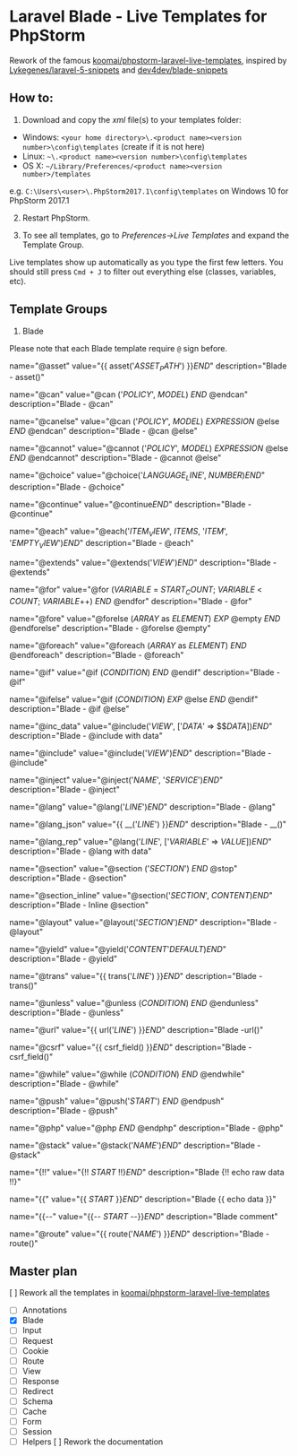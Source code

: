 # Laravel Blade - Live Templates for PhpStorm
Rework of the famous [koomai/phpstorm-laravel-live-templates](https://github.com/koomai/phpstorm-laravel-live-templates), inspired by [Lykegenes/laravel-5-snippets](https://github.com/Lykegenes/laravel-5-snippets) and [dev4dev/blade-snippets](https://github.com/dev4dev/blade-snippets)

## How to:

1) Download and copy the *xml* file(s) to your templates folder:

* Windows: `<your home directory>\.<product name><version number>\config\templates` (create if it is not here)
* Linux: `~\.<product name><version number>\config\templates`
* OS X: `~/Library/Preferences/<product name><version number>/templates`

e.g. `C:\Users\<user>\.PhpStorm2017.1\config\templates` on Windows 10 for PhpStorm 2017.1


2) Restart PhpStorm.

3) To see all templates, go to *Preferences->Live Templates* and expand the Template Group.

Live templates show up automatically as you type the first few letters. 
You should still press `Cmd + J` to filter out everything else (classes, variables, etc).

## Template Groups

1) Blade

Please note that each Blade template require `@` sign before. 

name="@asset"
value="{{ asset('$ASSET_PATH$') }}$END$"
description="Blade - asset()"

name="@can"
value="@can ('$POLICY$', $MODEL$)&#10;    $END$&#10;@endcan"
description="Blade - @can"

name="@canelse"
value="@can ('$POLICY$', $MODEL$)&#10;    $EXPRESSION$&#10;@else&#10;    $END$&#10;@endcan"
description="Blade - @can @else"

name="@cannot"
value="@cannot ('$POLICY$', $MODEL$)&#10;    $EXPRESSION$&#10;@else&#10;    $END$&#10;@endcannot"
description="Blade - @cannot @else"

name="@choice"
value="@choice('$LANGUAGE_LINE$', $NUMBER$)$END$"
description="Blade - @choice"

name="@continue"
value="@continue$END$"
description="Blade - @continue"

name="@each"
value="@each('$ITEM_VIEW$', $ITEMS$, '$ITEM$', '$EMPTY_VIEW$')$END$"
description="Blade - @each"

name="@extends"
value="@extends('$VIEW$')$END$"
description="Blade - @extends"

name="@for"
value="@for ($VARIABLE$ = $START_COUNT$; $VARIABLE$ &lt; $COUNT$; $VARIABLE$++)&#10;   $END$&#10;@endfor"
description="Blade - @for"

name="@fore"
value="@forelse ($ARRAY$ as $ELEMENT$)&#10;    $EXP$&#10;@empty&#10;    $END$&#10;@endforelse"
description="Blade - @forelse @empty"

name="@foreach"
value="@foreach ($ARRAY$ as $ELEMENT$)&#10;    $END$&#10;@endforeach"
description="Blade - @foreach"

name="@if"
value="@if ($CONDITION$)&#10;   $END$&#10;@endif"
description="Blade - @if"

name="@ifelse"
value="@if ($CONDITION$)&#10;   $EXP$&#10;@else&#10;   $END$&#10;@endif"
description="Blade - @if @else"

name="@inc_data"
value="@include('$VIEW$', ['$DATA$' =&gt; $$$DATA$])$END$"
description="Blade - @include with data"

name="@include"
value="@include('$VIEW$')$END$"
description="Blade - @include"

name="@inject"
value="@inject('$NAME$', '$SERVICE$')$END$"
description="Blade - @inject"

name="@lang"
value="@lang('$LINE$')$END$"
description="Blade - @lang"

name="@lang_json"
value="{{ __('$LINE$') }}$END$"
description="Blade - __()"

name="@lang_rep"
value="@lang('$LINE$', ['$VARIABLE$' =&gt; $VALUE$])$END$"
description="Blade - @lang with data"

name="@section"
value="@section ('$SECTION$')&#10;    $END$&#10;@stop"
description="Blade - @section"

name="@section_inline"
value="@section('$SECTION$', $CONTENT$)$END$"
description="Blade - Inline @section"

name="@layout"
value="@layout('$SECTION$')$END$"
description="Blade - @layout"

name="@yield"
value="@yield('$CONTENT$'$DEFAULT$)$END$"
description="Blade - @yield"

name="@trans"
value="{{ trans('$LINE$') }}$END$"
description="Blade - trans()"

name="@unless"
value="@unless ($CONDITION$)&#10;    $END$&#10;@endunless"
description="Blade - @unless"

name="@url"
value="{{ url('$LINE$') }}$END$"
description="Blade -url()"

name="@csrf"
value="{{ csrf_field() }}$END$"
description="Blade - csrf_field()"

name="@while"
value="@while ($CONDITION$)&#10;    $END$&#10;@endwhile"
description="Blade - @while"

name="@push"
value="@push('$START$')&#10;    $END$&#10;@endpush"
description="Blade - @push"

name="@php"
value="@php&#10;    $END$&#10;@endphp"
description="Blade - @php"

name="@stack"
value="@stack('$NAME$')$END$"
description="Blade - @stack"

name="{!!"
value="{!! $START$ !!}$END$"
description="Blade {!! echo raw data !!}"

name="{{"
value="{{ $START$ }}$END$"
description="Blade {{ echo data }}"

name="{{--"
value="{{-- $START$ --}}$END$"
description="Blade comment"

name="@route"
value="{{ route('$NAME$') }}$END$"
description="Blade - route()"


## Master plan
[ ] Rework all the templates in [koomai/phpstorm-laravel-live-templates](https://github.com/koomai/phpstorm-laravel-live-templates)
- [ ] Annotations
- [x] Blade
- [ ] Input
- [ ] Request
- [ ] Cookie
- [ ] Route
- [ ] View
- [ ] Response
- [ ] Redirect
- [ ] Schema
- [ ] Cache
- [ ] Form
- [ ] Session
- [ ] Helpers
[ ] Rework the documentation
